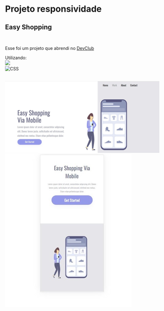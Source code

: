 <h1> Projeto responsividade</h1>
<h2>Easy Shopping</h2>
<br>
<p> Esse foi um projeto que abrendi no <a href="https://rodolfomori.com.br/devclub">DevClub</a></p>
<p>Utilizando: <BR>
  <img src="https://img.shields.io/badge/HTML-239120?style=for-the-badge&logo=html5&logoColor=white"alt:HTML/>
  <br>
  <img src="https://img.shields.io/badge/CSS-0b45a6?&style=for-the-badge&logo=css3&logoColor=white" alt=CSS ></p>
  <br>
  <img src="assets/WhatsApp Image 2023-12-18 at 16.59.00.jpeg" alt=projeto/>
  <br>
  <img src="assets/WhatsApp Image 2023-12-18 at 16.56.24.jpeg" alt=responsivo/>
